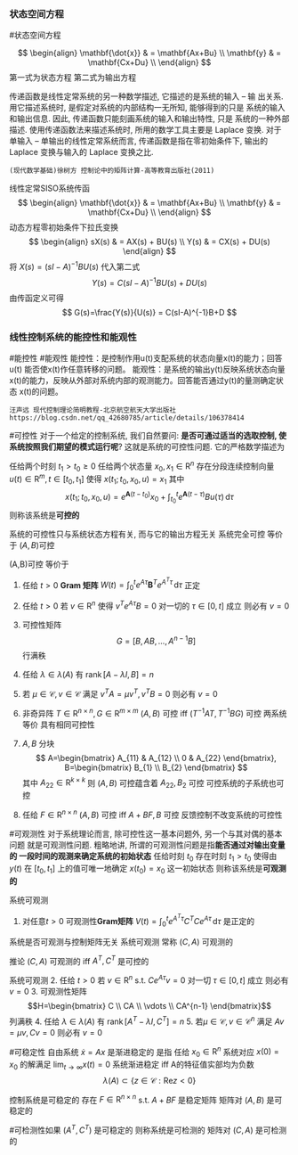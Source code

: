 
### 状态空间方程
#状态空间方程

$$
\begin{align}
\mathbf{\dot{x}} & = \mathbf{Ax+Bu} \\
\mathbf{y} & = \mathbf{Cx+Du} \\
\end{align}
$$
第一式为状态方程
第二式为输出方程



传递函数是线性定常系统的另一种数学描述, 它描述的是系统的输入 – 输 出关系. 用它描述系统时, 是假定对系统的内部结构一无所知, 能够得到的只是 系统的输入和输出信息. 因此, 传递函数只能刻画系统的输入和输出特性, 只是 系统的一种外部描述.
使用传递函数法来描述系统时, 所用的数学工具主要是 Laplace 变换. 对于 单输入 – 单输出的线性定常系统而言, 传递函数是指在零初始条件下, 输出的 Laplace 变换与输入的 Laplace 变换之比.

	(现代数学基础)徐树方 控制论中的矩阵计算-高等教育出版社(2011)

线性定常SISO系统传函
$$
\begin{align}
\mathbf{\dot{x}} & = \mathbf{Ax+Bu} \\
\mathbf{y} & = \mathbf{Cx+Du} \\
\end{align}
$$
动态方程零初始条件下拉氏变换
$$
\begin{align}
sX(s) & = AX(s) + BU(s) \\ 
Y(s) & = CX(s) + DU(s)
\end{align}
$$
将 $X(s)=(sI-A)^{-1}BU(s)$ 代入第二式
$$
Y(s) = C(sI-A)^{-1}BU(s) + DU(s)
$$
由传函定义可得
$$
G(s)=\frac{Y(s)}{U(s)} = C(sI-A)^{-1}B+D
$$






### 线性控制系统的能控性和能观性
#能控性 #能观性 
能控性：是控制作用u(t)支配系统的状态向量x(t)的能力；回答u(t) 能否使x(t)作任意转移的问题。
能观性：是系统的输出y(t)反映系统状态向量x(t)的能力，反映从外部对系统内部的观测能力。回答能否通过y(t)的量测确定状态 x(t)的问题。

	汪声远 现代控制理论简明教程-北京航空航天大学出版社
	https://blog.csdn.net/qq_42680785/article/details/106378414


#可控性 对于一个给定的控制系统, 我们自然要问: **是否可通过适当的选取控制, 使系统按照我们期望的模式运行呢**? 这就是系统的可控性问题. 它的严格数学描述为

任给两个时刻 $t_{1}>t_{0}\geq 0$ 
任给两个状态量 $x_{0},x_{1}\in \mathrm{R}^{n}$
存在分段连续控制向量 $u(t)\in\mathrm{R}^{m},t\in[t_{0},t_{1}]$
使得 ${x(t_{1};t_{0},x_{0},u)=x_{1}}$
其中
$$
x(t_{1};t_{0},x_{0},u) = e^{\mathbf{A}(t-t_{0})}x_{0} + \int_{t_{0}}^{t} e^{\mathbf{A}(t-\tau)} Bu(\tau) \, \mathrm{d}\tau
$$
则称该系统是**可控的**

系统的可控性只与系统状态方程有关, 而与它的输出方程无关
系统完全可控 等价于 $(A,B)$可控

(A,B)可控 等价于 
1. 任给 $t>0$ **Gram 矩阵** ${W(t)=\int_{0}^{t}e^{A\tau}\mathbf{B}^{T}e^{A^{T}\tau}  \, \mathrm{d}\tau}$ 正定
2. 任给 $t>0$ 若 $v\in\mathrm{R}^{n}$ 使得 $v^{T}e^{A\tau}B=0$ 对一切的 $\tau \in[0,t]$ 成立 则必有 $v=0$ 
3. 可控性矩阵 $$G=[B,AB,. ..,A^{n-1}B]$$行满秩
4. 任给 ${\lambda \in\lambda(A)}$ 有 ${\mathop{rank}[A-\lambda I,B]=n}$
5. 若 ${\mu \in \mathscr{C},v \in \mathscr{C}}$ 满足 ${v^{T}A=\mu v^{T}, v^{T}B=0}$ 则必有 $v=0$

1. 非奇异阵 $T\in\mathrm{R}^{n\times n}, G\in\mathrm{R}^{m\times m}$  $(A,B)$ 可控 iff ${(T^{-1}AT,T^{-1}BG)}$ 可控   两系统等价 具有相同可控性
2. $A,B$ 分块 
$$
A=\begin{bmatrix}
A_{11} & A_{12} \\
0 & A_{22}
\end{bmatrix},
B=\begin{bmatrix}
B_{1} \\
B_{2}
\end{bmatrix}
$$
其中 $A_{22}\in\mathrm{R}^{k\times k}$  则 $(A,B)$ 可控蕴含着 ${A_{22},B_{2}}$ 可控  可控系统的子系统也可控
3. 任给 $F\in\mathrm{R}^{n\times n}$ ${(A,B)}$ 可控 iff ${A+BF,B}$ 可控 反馈控制不改变系统的可控性


#可观测性 对于系统理论而言, 除可控性这一基本问题外, 另一个与其对偶的基本问题 就是可观测性问题. 粗略地讲, 所谓的可观测性问题是指**能否通过对输出变量的 一段时间的观测来确定系统的初始状态** 任给时刻 $t_{0}$ 存在时刻 $t_{1}>t_{0}$ 使得由 $y(t)$ 在 $[t_{0},t_{1}]$ 上的值可唯一地确定 ${x(t_{0})=x_{0}}$ 这一初始状态 则称该系统是**可观测的**

系统可观测
1. 对任意$t>0$ 可观测性**Gram矩阵** ${V(t)=\int_{0}^{t} e^{A^{T}\tau}C^{T}Ce^{A\tau} \, \mathrm{d}\tau}$ 是正定的 


系统是否可观测与控制矩阵无关
系统可观测 常称 ${(C,A)}$ 可观测的 

推论  ${(C,A)}$ 可观测的  iff  ${A^{T},C^{T}}$ 是可控的


系统可观测
2. 任给 $t>0$ 若 $v\in\mathrm{R}^{n}$ s.t. $Ce^{A\tau}v=0$ 对一切 $\tau \in[0,t]$ 成立 则必有 $v=0$
3. 可观测性矩阵 $$H=\begin{bmatrix}
C \\
CA \\
\vdots \\
CA^{n-1}
\end{bmatrix}$$
列满秩
4. 任给 $\lambda \in\lambda(A)$ 有 $\mathop{rank}[A^{T}-\lambda I,C^{T}]=n$
5. 若$\mu \in \mathscr{C}, v\in\mathscr{C}^{n}$ 满足 $Av=\mu v,Cv=0$ 则必有 $v=0$




#可稳定性  自由系统 $\dot{x}=Ax$ 是渐进稳定的 是指 任给 $x_{0}\in\mathrm{R}^{n}$  系统对应 $x(0)=x_{0}$ 的解满足 $\lim_{ t \to \infty }x(t)=0$ 系统渐进稳定 iff A的特征值实部均为负数
$$
\lambda(A) \subset \left\{ z \in \mathscr{C} : \mathop{\text{Re}}z<0 \right\} 
$$


控制系统是可稳定的 存在 $F\in\mathrm{R}^{n\times n}$ s.t. $A+BF$ 是稳定矩阵
矩阵对 $(A,B)$ 是可稳定的

#可检测性如果 $(A^{T},C^{T})$ 是可稳定的 则称系统是可检测的
矩阵对 $(C,A)$ 是可检测的 


